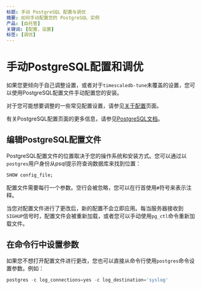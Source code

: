 ```yaml
---
标题: 手动 PostgreSQL 配置与调优
摘要: 如何手动配置您的 PostgreSQL 实例
产品: [自托管]
关键词: [配置，设置]
标签: [调优]
---
```


# 手动PostgreSQL配置和调优

如果您更倾向于自己调整设置，或者对于`timescaledb-tune`未覆盖的设置，您可以使用PostgreSQL配置文件手动配置您的安装。

对于您可能想要调整的一些常见配置设置，请参见[关于配置][about-configuration]页面。

有关PostgreSQL配置页面的更多信息，请参见[PostgreSQL文档][pg-config]。

## 编辑PostgreSQL配置文件

PostgreSQL配置文件的位置取决于您的操作系统和安装方式。您可以通过以`postgres`用户身份从psql提示符查询数据库来找到位置：

```sql
SHOW config_file;
```

配置文件需要每行一个参数。空行会被忽略，您可以在行首使用`#`符号来表示注释。

当您对配置文件进行了更改后，新的配置不会立即应用。每当服务器接收到`SIGHUP`信号时，配置文件会被重新加载，或者您可以手动使用`pg_ctl`命令重新加载文件。

## 在命令行中设置参数

如果您不想打开配置文件进行更改，您也可以直接从命令行使用`postgres`命令设置参数。例如：

```sql
postgres -c log_connections=yes -c log_destination='syslog'
```

[about-configuration]: /self-hosted/:currentVersion:/configuration/about-configuration
[pg-config]: https://www.postgresql.org/docs/current/config-setting.html

